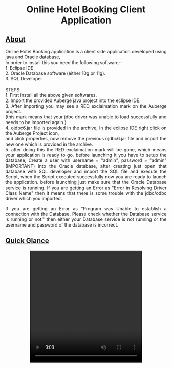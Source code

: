 
<html lang="en">
<head>
    <meta charset="UTF-8">
    <meta name="viewport" content="width=device-width, initial-scale=1.0">
    <title>Online Hotel Booking</title>
</head>
<body align='justify'>
    <center><h1>Online Hotel Booking Client Application</h1></center>
    <h2><u>About</u></h2>
        Online Hotel Booking application is a client side application developed using java and Oracle database,
<br>
In order to install this you need the following software:-<br>
1. Eclipse IDE<br>
2. Oracle Database software (either 10g or 11g).<br>
3. SQL Developer<br>
<br>
STEPS:<br>
1. First install all the above given softwares.<br>
2. Import the provided Auberge java project into the eclipse IDE.<br>
3. After importing you may see a RED exclaimation mark on the Auberge project.<br>
   (this mark means that your jdbc driver was unable to load successfully and needs to be imported again.)<br>
4. ojdbc6.jar file is provided in the archive, In the eclipse IDE right click on the Auberge Project icon,<br>
   and click properties, now remove the previous ojdbc6.jar file and import the new one which is provided in the archive.<br>
5. after doing this the RED exclaimation mark will be gone, which means your application is ready to go. before launching it you have to setup the database, Create a user with username = "admin", password = "admin"(IMPORTANT)
into the Oracle database, after creating just open that database with SQL developer and import the SQL file 
and execute the Script, when the Script executed successfully now you are ready to launch the application.
before launching just make sure that the Oracle Database service is running. If you are getting an Error as "Error in Resolving Driver Class Name" then it means that there is some trouble with the jdbc/odbc driver which you imported.<br>

If you are getting an Error as "Program was Unable to establish a connection with the Database. Please check whether
the Database service is running or not." then either your Database service is not running or the username and password
of the database is incorrect.
<br>
    <h2><u>Quick Glance</u></h2>
    <center><p>
        <video width="350" height="350" controls>
         <source src="res/Auberge-1.webm" type="video/webm">
       Your browser does not support the video tag.
       </video> 
    </p></center>
</body>
</html>
